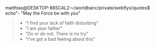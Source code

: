 matthias@DESKTOP-88SCAL2:~/worldbanc/private/webflyx/quotes$ echo"- "May the Force be with you"
> - "I find your lack of faith disturbing"
> - "I am your father"
> - "Do or do not. There is no try"
> - "I've got a bad feeling about this"
